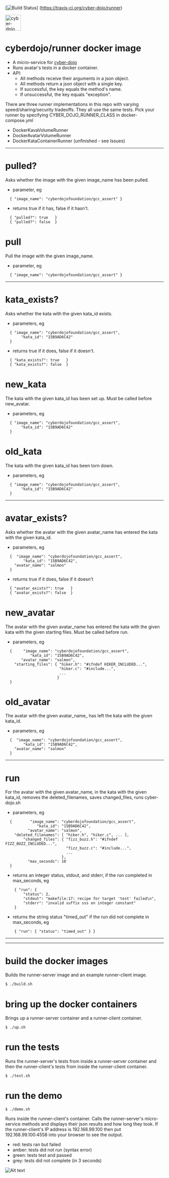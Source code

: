 
[![Build Status](https://travis-ci.org/cyber-dojo/runner.svg?branch=master)]
(https://travis-ci.org/cyber-dojo/runner)

<img src="https://raw.githubusercontent.com/cyber-dojo/nginx/master/images/home_page_logo.png"
alt="cyber-dojo yin/yang logo" width="50px" height="50px"/>

# cyberdojo/runner docker image

- A micro-service for [cyber-dojo](http://cyber-dojo.org)
- Runs avatar's tests in a docker container.
- API:
  * All methods receive their arguments in a json object.
  * All methods return a json object with a single key.
  * If successful, the key equals the method's name.
  * If unsuccessful, the key equals "exception".

There are three runner implementations in this repo with varying
speed/sharing/security tradeoffs. They all use the same tests.
Pick your runner by specifying CYBER_DOJO_RUNNER_CLASS in docker-compose.yml
  * DockerKavaVolumeRunner
  * DockerAvatarVolumeRunner
  * DockerKataContainerRunner (unfinished - see Issues)

- - - -

# pulled?
Asks whether the image with the given image_name has been pulled.
- parameter, eg
```
  { "image_name": "cyberdojofoundation/gcc_assert" }
```
- returns true if it has, false if it hasn't.
```
  { "pulled?": true   }
  { "pulled?": false  }
```

# pull
Pull the image with the given image_name.
- parameter, eg
```
  { "image_name": "cyberdojofoundation/gcc_assert" }
```

- - - -

# kata_exists?
Asks whether the kata with the given kata_id exists.
- parameters, eg
```
  { "image_name": "cyberdojofoundation/gcc_assert",
       "kata_id": "15B9AD6C42"
  }
```
- returns true if it does, false if it doesn't.
```
  { "kata_exists?": true   }
  { "kata_exists?": false  }
```

# new_kata
The kata with the given kata_id has been set up.
Must be called before new_avatar.
- parameters, eg
```
  { "image_name": "cyberdojofoundation/gcc_assert",
       "kata_id": "15B9AD6C42"
  }
```
# old_kata
The kata with the given kata_id has been torn down.
- parameters, eg
```
  { "image_name": "cyberdojofoundation/gcc_assert",
       "kata_id": "15B9AD6C42"
  }
```

- - - -

# avatar_exists?
Asks whether the avatar with the given avatar_name
has entered the kata with the given kata_id.
- parameters, eg
```
  {  "image_name": "cyberdojofoundation/gcc_assert",
        "kata_id": "15B9AD6C42",
    "avatar_name": "salmon"
  }
```
- returns true if it does, false if it doesn't
```
  { "avatar_exists?": true   }
  { "avatar_exists?": false  }
```

# new_avatar
The avatar with the given avatar_name has entered the
kata with the given kata with the given starting files.
Must be called before run.
- parameters, eg
```
  {     "image_name": "cyberdojofoundation/gcc_assert",
           "kata_id": "15B9AD6C42",
       "avatar_name": "salmon",
    "starting_files": { "hiker.h": "#ifndef HIKER_INCLUDED...",
                        "hiker.c": "#include...",
                        ...
                       }
  }
```

# old_avatar
The avatar with the given avatar_name_ has left
the kata with the given kata_id.
- parameters, eg
```
  {  "image_name": "cyberdojofoundation/gcc_assert",
        "kata_id": "15B9AD6C42",
    "avatar_name": "salmon"
  }
```

- - - -

# run
For the avatar with the given avatar_name, in the kata with the given kata_id,
removes the deleted_filenames, saves changed_files, runs cyber-dojo.sh
- parameters, eg
```
  {        "image_name": "cyberdojofoundation/gcc_assert",
              "kata_id": "15B9AD6C42",
          "avatar_name": "salmon",
    "deleted_filenames": [ "hiker.h", "hiker.c", ... ],
        "changed_files": { "fizz_buzz.h": "#ifndef FIZZ_BUZZ_INCLUDED...",
                           "fizz_buzz.c": "#include...",
                           ...
                         },
          "max_seconds": 10
  }
```
- returns an integer status, stdout, and stderr, if the run completed in max_seconds, eg
```
    { "run": {
        "status": 2,
        "stdout": "makefile:17: recipe for target 'test' failed\n",
        "stderr": "invalid suffix sss on integer constant"
    }
```
- returns the string status "timed_out" if the run did not complete in max_seconds, eg
```
    { "run": { "status": "timed_out" } }
```

- - - -
- - - -

# build the docker images
Builds the runner-server image and an example runner-client image.
```
$ ./build.sh
```

# bring up the docker containers
Brings up a runner-server container and a runner-client container.

```
$ ./up.sh
```

# run the tests
Runs the runner-server's tests from inside a runner-server container
and then the runner-client's tests from inside the runner-client container.
```
$ ./test.sh
```

# run the demo
```
$ ./demo.sh
```
Runs inside the runner-client's container.
Calls the runner-server's micro-service methods
and displays their json results and how long they took.
If the runner-client's IP address is 192.168.99.100 then put
192.168.99.100:4558 into your browser to see the output.
- red: tests ran but failed
- amber: tests did not run (syntax error)
- green: tests test and passed
- grey: tests did not complete (in 3 seconds)

![Alt text](red_amber_green_demo.png?raw=true "title")
